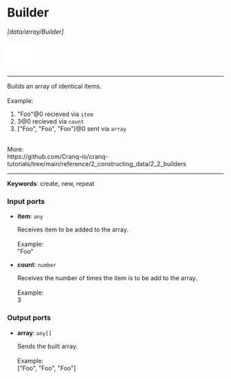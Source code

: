 # Builder

_[data/array/Builder]_

![icon](</assets/icons/7341443a-8a0a-4a83-b302-effdb497c0f3.png>)

---

Builds an array of identical items.<br>
<br>
Example:<br>
1. "Foo"@0 recieved via  `item`<br>
2. 3@0 recieved via `count` <br>
3. ["Foo", "Foo", "Foo"]@0 sent  via `array`<br>
<br>
More:<br>
https://github.com/Cranq-io/cranq-tutorials/tree/main/reference/2_constructing_data/2_2_builders<br>

---

__Keywords__: create, new, repeat

### Input ports

* __item__: ` any `

    Receives item to be added to the array.<br>
    <br>
    Example:<br>
    "Foo"<br>


* __count__: ` number `

    Receives the number of times the item is to be add to the array.<br>
    <br>
    Example:<br>
    3<br>

### Output ports

* __array__: ` any[] `

    Sends the built array.<br>
    <br>
    Example:<br>
    ["Foo", "Foo", "Foo"]<br>

